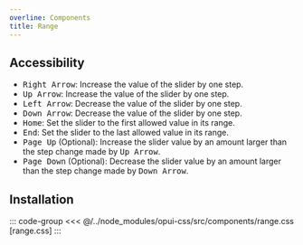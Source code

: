 ```yaml
---
overline: Components
title: Range
---
```


<script setup>
  import Example from "../../.vitepress/theme/app/components/Example.vue"
  </script>

<Example>
<template #example>

<label class="range">
  <span class="label">Label</span>
  <input type="range" />
</label>

<label class="range">
  <span class="label">Disabled</span>
  <input type="range" disabled />
</label>

</template>
<template #code>

```html
<label class="range">
  <span class="label">Label</span>
  <input type="range" />
</label>

<label class="range">
  <span class="label">Disabled</span>
  <input type="range" disabled />
</label>
```

</template>
</Example>

## Accessibility

<ul>
  <li><kbd>Right Arrow</kbd>: Increase the value of the slider by one step.</li>
  <li><kbd>Up Arrow</kbd>: Increase the value of the slider by one step.</li>
  <li><kbd>Left Arrow</kbd>: Decrease the value of the slider by one step.</li>
  <li><kbd>Down Arrow</kbd>: Decrease the value of the slider by one step.</li>
  <li><kbd>Home</kbd>: Set the slider to the first allowed value in its range.</li>
  <li><kbd>End</kbd>: Set the slider to the last allowed value in its range.</li>
  <li><kbd>Page Up</kbd> (Optional): Increase the slider value by an amount larger than the step change made by <kbd>Up Arrow</kbd>.</li>
  <li><kbd>Page Down</kbd> (Optional): Decrease the slider value by an amount larger than the step change made by <kbd>Down Arrow</kbd>.</li>
</ul>

## Installation

::: code-group
<<< @/../node_modules/opui-css/src/components/range.css [range.css]
:::
